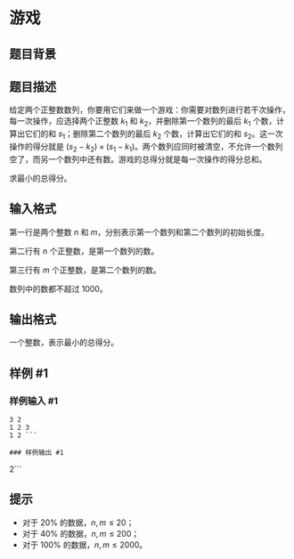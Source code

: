 # 游戏

## 题目背景



## 题目描述

给定两个正整数数列，你要用它们来做一个游戏：你需要对数列进行若干次操作，每一次操作，应选择两个正整数 $k_1$ 和 $k_2$，并删除第一个数列的最后 $k_1$ 个数，计算出它们的和 $s_1$；删除第二个数列的最后 $k_2$ 个数，计算出它们的和 $s_2$。这一次操作的得分就是 $(s_2-k_2)\times(s_1-k_1)$。两个数列应同时被清空，不允许一个数列空了，而另一个数列中还有数。游戏的总得分就是每一次操作的得分总和。

求最小的总得分。

## 输入格式

第一行是两个整数 $n$ 和 $m$，分别表示第一个数列和第二个数列的初始长度。

第二行有 $n$ 个正整数，是第一个数列的数。

第三行有 $m$ 个正整数，是第二个数列的数。

数列中的数都不超过 $1000$。

## 输出格式

一个整数，表示最小的总得分。


## 样例 #1

### 样例输入 #1
```
3 2
1 2 3 
1 2 ```

### 样例输出 #1

```
2```

## 提示

- 对于 $20\%$ 的数据，$n,m\le20$；
- 对于 $40\%$ 的数据，$n,m\le200$；
- 对于 $100\%$ 的数据，$n,m\le2000$。
